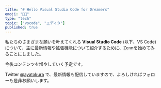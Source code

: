 ```yaml
---
title: "# Hello Visual Studio Code for Dreamers"
emoji: "👩‍💻"
type: "tech"
topic: ["vscode", "エディタ"]
published: true
---
```


私たちのさまざまな願いを叶えてくれる **Visual Studio Code** (以下、VS Code)について、主に最新情報や拡張機能について紹介するために、Zennを始めてみることにしました。

今後コンテンツを増やしていく予定です。

Twitter [@ayatokura](https://twitter.com/ayatokura) で、最新情報も配信していますので、よろしければフォローも是非お願いします。